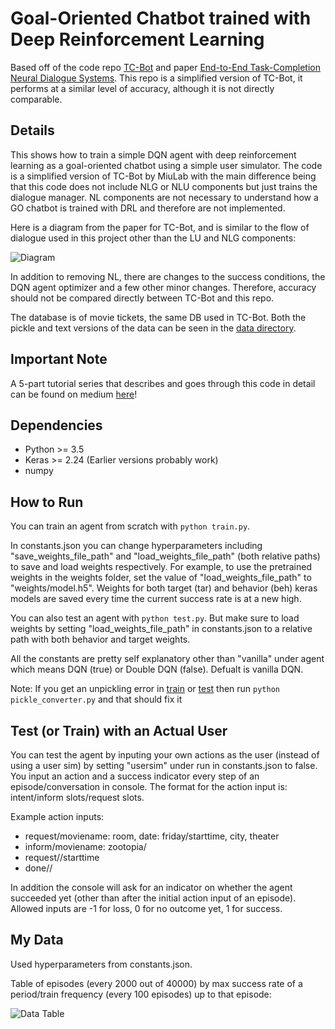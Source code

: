 # Goal-Oriented Chatbot trained with Deep Reinforcement Learning

Based off of the code repo [TC-Bot](https://github.com/MiuLab/TC-Bot) and paper [End-to-End Task-Completion Neural Dialogue Systems](http://aclweb.org/anthology/I17-1074). This repo is a simplified version of TC-Bot, it performs at a similar level of accuracy, although it is not directly comparable.

## Details

This shows how to train a simple DQN agent with deep reinforcement learning as a goal-oriented chatbot using a simple user simulator. The code is a simplified version of TC-Bot by MiuLab with the main difference being that this code does not include NLG or NLU components but just trains the dialogue manager. NL components are not necessary to understand how a GO chatbot is trained with DRL and therefore are not implemented.

Here is a diagram from the paper for TC-Bot, and is similar to the flow of dialogue used in this project other than the LU and NLG components:

![Diagram](https://github.com/maxbren/GO-Bot_DRL/blob/master/assets/paper_diagram.PNG)

In addition to removing NL, there are changes to the success conditions, the DQN agent optimizer and a few other minor changes. Therefore, accuracy should not be compared directly between TC-Bot and this repo. 

The database is of movie tickets, the same DB used in TC-Bot. Both the pickle and text versions of the data can be seen in the [data directory](https://github.com/maxbren/GO-Bot-DRL/tree/master/data).

## Important Note
A 5-part tutorial series that describes and goes through this code in detail can be found on medium [here](https://medium.com/@maxbrenner110/training-a-goal-oriented-chatbot-with-deep-reinforcement-learning-part-i-introduction-and-dce3af21d383)!

## Dependencies
- Python >= 3.5
- Keras >= 2.24 (Earlier versions probably work)
- numpy

## How to Run
You can train an agent from scratch with ```python train.py```. 

In constants.json you can change hyperparameters including "save_weights_file_path" and "load_weights_file_path" (both relative paths) to save and load weights respectively. For example, to use the pretrained weights in the weights folder, set the value of  "load_weights_file_path" to "weights/model.h5". Weights for both target (tar) and behavior (beh) keras models are saved every time the current success rate is at a new high. 

You can also test an agent with ```python test.py```. But make sure to load weights by setting "load_weights_file_path" in constants.json to a relative path with both behavior and target weights. 

All the constants are pretty self explanatory other than "vanilla" under agent which means DQN (true) or Double DQN (false). Defualt is vanilla DQN. 

Note: If you get an unpickling error in [train](https://github.com/maxbren/GO-Bot-DRL/blob/master/train.py#L46) or [test](https://github.com/maxbren/GO-Bot-DRL/blob/master/test.py#L43) then run ```python pickle_converter.py``` and that should fix it

## Test (or Train) with an Actual User
You can test the agent by inputing your own actions as the user (instead of using a user sim) by setting "usersim" under run in constants.json to false. You input an action and a success indicator every step of an episode/conversation in console. The format for the action input is: intent/inform slots/request slots.

Example action inputs:
- request/moviename: room, date: friday/starttime, city, theater
- inform/moviename: zootopia/
- request//starttime
- done//

In addition the console will ask for an indicator on whether the agent succeeded yet (other than after the initial action input of an episode). Allowed inputs are -1 for loss, 0 for no outcome yet, 1 for success. 

## My Data
Used hyperparameters from constants.json.

Table of episodes (every 2000 out of 40000) by max success rate of a period/train frequency (every 100 episodes) up to that episode:

![Data Table](https://github.com/maxbren/GO-Bot_DRL/blob/master/assets/data_table.PNG)
